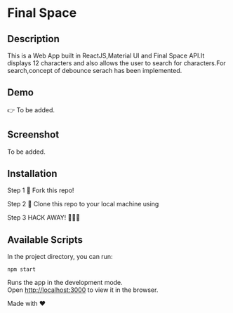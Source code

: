 # Final Space

## Description

This is a Web App built in ReactJS,Material UI and Final Space API.It displays 12 characters and also allows the user to search for characters.For search,concept of debounce serach has been implemented.

## Demo

👉 To be added.

## Screenshot

To be added.

## Installation

Step 1
🍴 Fork this repo!

Step 2
👯 Clone this repo to your local machine using

Step 3
HACK AWAY! 🔨🔨🔨

## Available Scripts

In the project directory, you can run:

`npm start`

Runs the app in the development mode.<br />
Open [http://localhost:3000](http://localhost:3000) to view it in the browser.

Made with ❤
